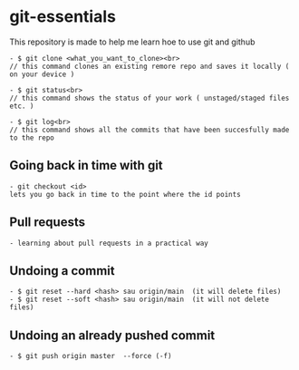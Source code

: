 # git-essentials

This repository is made to help me learn hoe to use git and github

    - $ git clone <what_you_want_to_clone><br>
    // this command clones an existing remore repo and saves it locally ( on your device )

    - $ git status<br>
    // this command shows the status of your work ( unstaged/staged files etc. )

    - $ git log<br>
    // this command shows all the commits that have been succesfully made to the repo

## Going back in time with git

    - git checkout <id>
    lets you go back in time to the point where the id points

## Pull requests

    - learning about pull requests in a practical way

## Undoing a commit

    - $ git reset --hard <hash> sau origin/main  (it will delete files)
    - $ git reset --soft <hash> sau origin/main  (it will not delete files)

## Undoing an already pushed commit

    - $ git push origin master  --force (-f)
